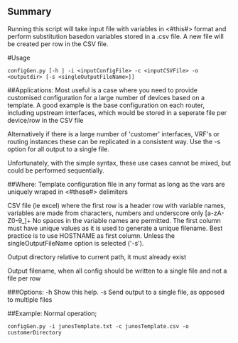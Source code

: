   

## Summary
Running this script will take input file with variables in <#this#> format
and perform substitution basedon variables stored in a .csv file. A new file will be
created per row in the CSV file.

#Usage

    configGen.py [-h | -i <inputConfigFile> -c <inputCSVFile> -o <outputdir> [-s <singleOutputFileName>]]

##Applications:
Most useful is a case where you need to provide customised configuration for a large number
of devices based on a template. A good example is the base configuration on each router, including
upstream interfaces, which would be stored in a seperate file per device/row in the CSV file

Alternatively if there is a large number of 'customer' interfaces, VRF's or routing instances
these can be replicated in a consistent way. Use the -s option for all output to a single file.

Unfortunately, with the simple syntax, these use cases cannot be mixed, but could be performed
sequentially.

##Where:
  <inputConfigFile>         Template configuration file in any format as long as the vars are uniquely
                            wraped in <#these#> delimiters
  
  <inputCSVFile>            CSV file (ie excel) where the first row is a header row with variable names,
                            variables are made from characters, numbers and underscore only [a-zA-Z0-9_]+
                            No spaces in the variable names are permitted. The first column must have unique
                            values as it is used to generate a unique filename. Best practice is to use HOSTNAME
                            as first column. Unless the singleOutputFileName option is selected ('-s'). 
  
  <outputdir>               Output directory relative to current path, it must already exist

  <singleOutputFileName>    Output filename, when all config should be written to a single file and not
                            a file per row

###Options:
    -h            Show this help.
    -s            Send output to a single file, as opposed to multiple files

  
##Example: Normal operation;
  
    configGen.py -i junosTemplate.txt -c junosTemplate.csv -o customerDirectory
    
